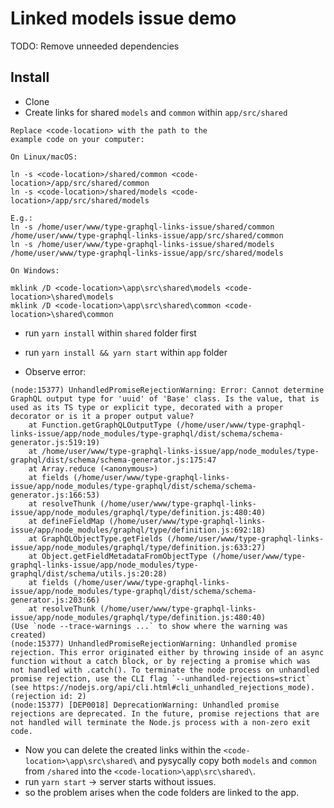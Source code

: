 # Linked models issue demo

TODO: Remove unneeded dependencies

## Install

- Clone
- Create links for shared `models` and `common` within `app/src/shared`

```
Replace <code-location> with the path to the 
example code on your computer:

On Linux/macOS:

ln -s <code-location>/shared/common <code-location>/app/src/shared/common
ln -s <code-location>/shared/models <code-location>/app/src/shared/models

E.g.:
ln -s /home/user/www/type-graphql-links-issue/shared/common /home/user/www/type-graphql-links-issue/app/src/shared/common
ln -s /home/user/www/type-graphql-links-issue/shared/models /home/user/www/type-graphql-links-issue/app/src/shared/models

On Windows:

mklink /D <code-location>\app\src\shared\models <code-location>\shared\models
mklink /D <code-location>\app\src\shared\common <code-location>\shared\common
```

- run `yarn install` within `shared` folder first

- run `yarn install && yarn start` within `app` folder

- Observe error:

```
(node:15377) UnhandledPromiseRejectionWarning: Error: Cannot determine GraphQL output type for 'uuid' of 'Base' class. Is the value, that is used as its TS type or explicit type, decorated with a proper decorator or is it a proper output value?
    at Function.getGraphQLOutputType (/home/user/www/type-graphql-links-issue/app/node_modules/type-graphql/dist/schema/schema-generator.js:519:19)
    at /home/user/www/type-graphql-links-issue/app/node_modules/type-graphql/dist/schema/schema-generator.js:175:47
    at Array.reduce (<anonymous>)
    at fields (/home/user/www/type-graphql-links-issue/app/node_modules/type-graphql/dist/schema/schema-generator.js:166:53)
    at resolveThunk (/home/user/www/type-graphql-links-issue/app/node_modules/graphql/type/definition.js:480:40)
    at defineFieldMap (/home/user/www/type-graphql-links-issue/app/node_modules/graphql/type/definition.js:692:18)
    at GraphQLObjectType.getFields (/home/user/www/type-graphql-links-issue/app/node_modules/graphql/type/definition.js:633:27)
    at Object.getFieldMetadataFromObjectType (/home/user/www/type-graphql-links-issue/app/node_modules/type-graphql/dist/schema/utils.js:20:28)
    at fields (/home/user/www/type-graphql-links-issue/app/node_modules/type-graphql/dist/schema/schema-generator.js:203:66)
    at resolveThunk (/home/user/www/type-graphql-links-issue/app/node_modules/graphql/type/definition.js:480:40)
(Use `node --trace-warnings ...` to show where the warning was created)
(node:15377) UnhandledPromiseRejectionWarning: Unhandled promise rejection. This error originated either by throwing inside of an async function without a catch block, or by rejecting a promise which was not handled with .catch(). To terminate the node process on unhandled promise rejection, use the CLI flag `--unhandled-rejections=strict` (see https://nodejs.org/api/cli.html#cli_unhandled_rejections_mode). (rejection id: 2)
(node:15377) [DEP0018] DeprecationWarning: Unhandled promise rejections are deprecated. In the future, promise rejections that are not handled will terminate the Node.js process with a non-zero exit code.
```

- Now you can delete the created links within the `<code-location>\app\src\shared\` and pysycally copy both `models` and `common` from `/shared` into the `<code-location>\app\src\shared\`.
- run `yarn start` -> server starts without issues.
- so the problem arises when the code folders are linked to the app.
